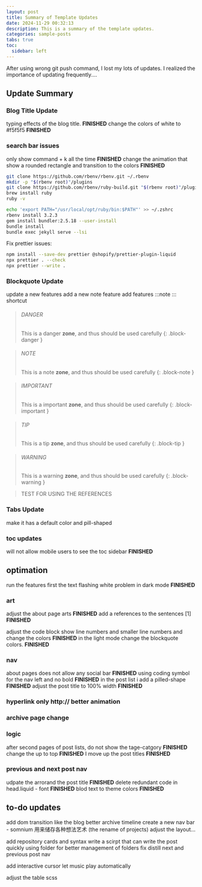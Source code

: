 ```yaml
---
layout: post
title: Summary of Template Updates
date: 2024-11-29 00:32:13
description: This is a summary of the template updates.
categories: sample-posts
tabs: true
toc:
  sidebar: left
---
```


After using wrong git push command, I lost my lots of updates. I realized the importance of updating frequently....

## Update Summary

### Blog Title Update

typing effects of the blog title. **FINISHED**
change the colors of white to #f5f5f5 **FINISHED**

### search bar issues

only show command + k all the time **FINISHED**
change the animation that show a rounded rectangle and transition to the colors **FINISHED**

```bash
git clone https://github.com/rbenv/rbenv.git ~/.rbenv
mkdir -p "$(rbenv root)"/plugins
git clone https://github.com/rbenv/ruby-build.git "$(rbenv root)"/plugins/ruby-buildr
brew install ruby
ruby -v

echo 'export PATH="/usr/local/opt/ruby/bin:$PATH"' >> ~/.zshrc
rbenv install 3.2.3
gem install bundler:2.5.18 --user-install
bundle install
bundle exec jekyll serve --lsi
```

Fix prettier issues:
```bash
npm install --save-dev prettier @shopify/prettier-plugin-liquid  
npx prettier . --check       
npx prettier --write .          
```


### Blockquote Update

update a new features
add a new note feature
add features :::note ::: shortcut

> ###### DANGER
>
> This is a danger **zone**, and thus should
> be used carefully
{: .block-danger }

> ###### NOTE
>
> This is a note **zone**, and thus should
> be used carefully
{: .block-note }

> ###### IMPORTANT
>
> This is a important **zone**, and thus should
> be used carefully
{: .block-important }

> ###### TIP    
>
> This is a tip **zone**, and thus should
> be used carefully
{: .block-tip }

> ###### WARNING  
>
> This is a warning **zone**, and thus should
> be used carefully
{: .block-warning }

> TEST FOR USING THE REFERENCES


### Tabs Update

make it has a default color and pill-shaped

### toc updates

will not allow mobile users to see the toc sidebar **FINISHED**

## optimation

run the features first the text flashing white problem in dark mode **FINISHED**

### art

adjust the about page arts **FINISHED**
add a references to the sentences [1] **FINISHED**

adjust the code block show line numbers and smaller line numbers and change the colors **FINISHED**
in the light mode change the blockquote colors. **FINISHED**

### nav

about pages does not allow any social bar **FINISHED**
using coding symbol for the nav left and no bold **FINISHED**
in the post list i add a pilled-shape **FINISHED**
adjust the post title to 100% width **FINISHED**

### hyperlink only http:// better animation

### archive page change

### logic

after second pages of post lists, do not show the tage-catgory **FINISHED**
change the up to top **FINISHED**
I move up the post titles **FINISHED**

### previous and next post nav

udpate the arrorand the post title **FINISHED**
delete redundant code in head.liquid - font **FINISHED**
blod text to theme colors **FINISHED**

## to-do updates

add dom transition like the blog
better archive timeline
create a new nav bar - somnium 用来储存各种想法艺术 (the rename of projects) adjust the layout...

add repository cards and syntax
write a scirpt that can write the post quickly
using folder for better management of folders
fix distill next and previous post nav

add interactive cursor
let music play automatically

adjust the table scss
